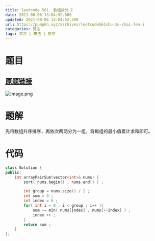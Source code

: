 ```yaml
---
title: leetcode 561. 数组拆分 I
date: 2021-08-06 13:04:52.589
updated: 2021-08-06 13:04:52.589
url: https://pumpkn.xyz/archives/leetcode561shu-zu-chai-fen-i
categories: 算法
tags: 学习 | 算法 | 排序
---
```


# 题目
## [原题链接](https://leetcode-cn.com/problems/array-partition-i/)
![image.png](https://pumpkn.xyz/upload/2021/08/image-788b5758237c47c3a1db854a09dbc431.png)

# 题解
先将数组升序排序，再依次两两分为一组，将每组的最小值累计求和即可。

# 代码
```C++
class Solution {
public:
    int arrayPairSum(vector<int>& nums) {
        sort( nums.begin() , nums.end() ) ;

        int group = nums.size() / 2 ;
        int sum = 0 ;
        int index = 0 ;
        for( int i = 0 ; i < group ; i++ ){
            sum += min( nums[index] , nums[++index] ) ;
            index ++ ;
        }
        return sum ;
    }
};
```